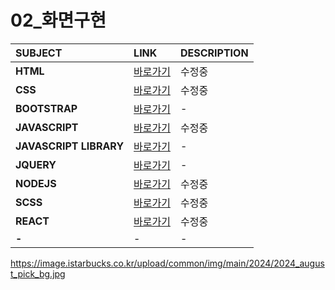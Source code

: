 # 02_화면구현

|SUBJECT|LINK|DESCRIPTION|
|:---|:---|:---|
|**HTML**|[바로가기](./DOCUMENT/01HTML)|수정중|
|**CSS**|[바로가기](./DOCUMENT/02CSS)|수정중|
|**BOOTSTRAP**|[바로가기](./DOCUMENT/03BOOTSTRAP)|-|
|**JAVASCRIPT**|[바로가기](./DOCUMENT/04JS)|수정중|
|**JAVASCRIPT LIBRARY**|[바로가기](./DOCUMENT/05JS_LIB)|-|
|**JQUERY**|[바로가기](./DOCUMENT/06JQUERY)|-|
|**NODEJS**|[바로가기](./DOCUMENT/07NODEJS)|수정중|
|**SCSS**|[바로가기](./DOCUMENT/08SCSS)|수정중|
|**REACT**|[바로가기](./DOCUMENT/09REACT)|수정중|
|**-**|-|-|

https://image.istarbucks.co.kr/upload/common/img/main/2024/2024_august_pick_bg.jpg


